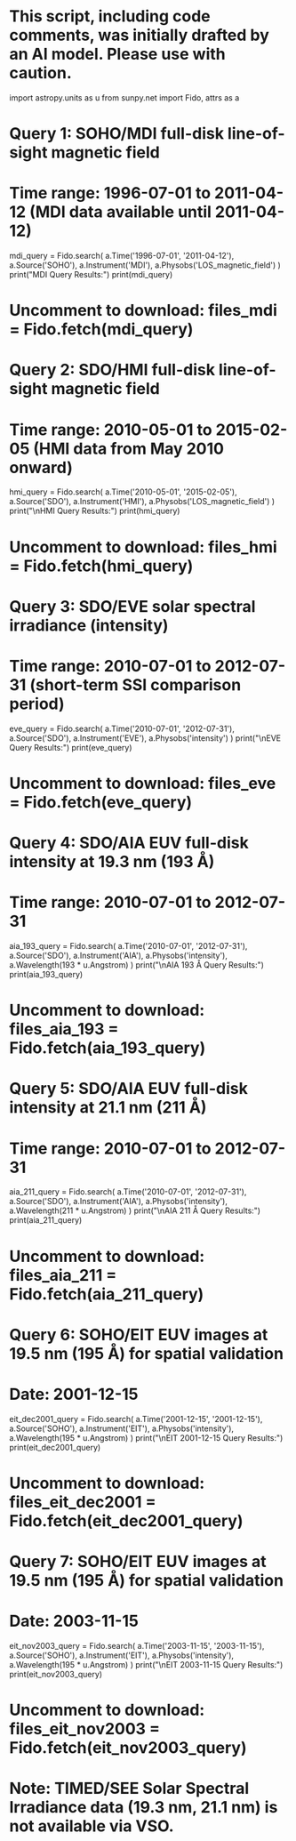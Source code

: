 # This script, including code comments, was initially drafted by an AI model. Please use with caution.

import astropy.units as u
from sunpy.net import Fido, attrs as a

# Query 1: SOHO/MDI full-disk line-of-sight magnetic field
# Time range: 1996-07-01 to 2011-04-12 (MDI data available until 2011-04-12)
mdi_query = Fido.search(
    a.Time('1996-07-01', '2011-04-12'),
    a.Source('SOHO'),
    a.Instrument('MDI'),
    a.Physobs('LOS_magnetic_field')
)
print("MDI Query Results:")
print(mdi_query)
# Uncomment to download: files_mdi = Fido.fetch(mdi_query)

# Query 2: SDO/HMI full-disk line-of-sight magnetic field
# Time range: 2010-05-01 to 2015-02-05 (HMI data from May 2010 onward)
hmi_query = Fido.search(
    a.Time('2010-05-01', '2015-02-05'),
    a.Source('SDO'),
    a.Instrument('HMI'),
    a.Physobs('LOS_magnetic_field')
)
print("\nHMI Query Results:")
print(hmi_query)
# Uncomment to download: files_hmi = Fido.fetch(hmi_query)

# Query 3: SDO/EVE solar spectral irradiance (intensity)
# Time range: 2010-07-01 to 2012-07-31 (short-term SSI comparison period)
eve_query = Fido.search(
    a.Time('2010-07-01', '2012-07-31'),
    a.Source('SDO'),
    a.Instrument('EVE'),
    a.Physobs('intensity')
)
print("\nEVE Query Results:")
print(eve_query)
# Uncomment to download: files_eve = Fido.fetch(eve_query)

# Query 4: SDO/AIA EUV full-disk intensity at 19.3 nm (193 Å)
# Time range: 2010-07-01 to 2012-07-31
aia_193_query = Fido.search(
    a.Time('2010-07-01', '2012-07-31'),
    a.Source('SDO'),
    a.Instrument('AIA'),
    a.Physobs('intensity'),
    a.Wavelength(193 * u.Angstrom)
)
print("\nAIA 193 Å Query Results:")
print(aia_193_query)
# Uncomment to download: files_aia_193 = Fido.fetch(aia_193_query)

# Query 5: SDO/AIA EUV full-disk intensity at 21.1 nm (211 Å)
# Time range: 2010-07-01 to 2012-07-31
aia_211_query = Fido.search(
    a.Time('2010-07-01', '2012-07-31'),
    a.Source('SDO'),
    a.Instrument('AIA'),
    a.Physobs('intensity'),
    a.Wavelength(211 * u.Angstrom)
)
print("\nAIA 211 Å Query Results:")
print(aia_211_query)
# Uncomment to download: files_aia_211 = Fido.fetch(aia_211_query)

# Query 6: SOHO/EIT EUV images at 19.5 nm (195 Å) for spatial validation
# Date: 2001-12-15
eit_dec2001_query = Fido.search(
    a.Time('2001-12-15', '2001-12-15'),
    a.Source('SOHO'),
    a.Instrument('EIT'),
    a.Physobs('intensity'),
    a.Wavelength(195 * u.Angstrom)
)
print("\nEIT 2001-12-15 Query Results:")
print(eit_dec2001_query)
# Uncomment to download: files_eit_dec2001 = Fido.fetch(eit_dec2001_query)

# Query 7: SOHO/EIT EUV images at 19.5 nm (195 Å) for spatial validation
# Date: 2003-11-15
eit_nov2003_query = Fido.search(
    a.Time('2003-11-15', '2003-11-15'),
    a.Source('SOHO'),
    a.Instrument('EIT'),
    a.Physobs('intensity'),
    a.Wavelength(195 * u.Angstrom)
)
print("\nEIT 2003-11-15 Query Results:")
print(eit_nov2003_query)
# Uncomment to download: files_eit_nov2003 = Fido.fetch(eit_nov2003_query)

# Note: TIMED/SEE Solar Spectral Irradiance data (19.3 nm, 21.1 nm) is not available via VSO.
